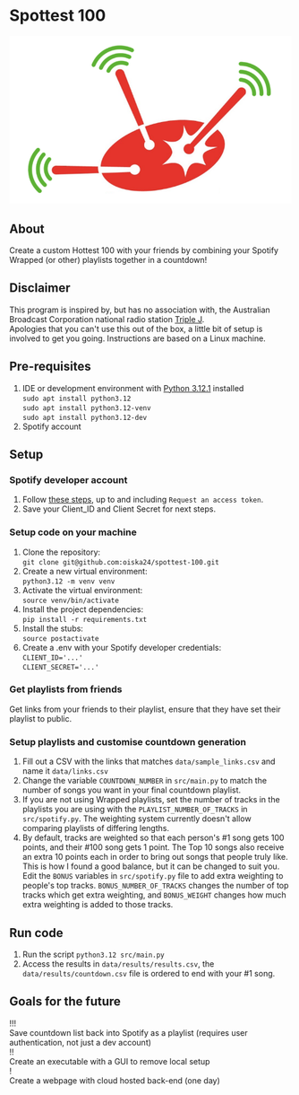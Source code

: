 # Spottest 100 #
![alt text](images/spottest-100.png)

## About ##
Create a custom Hottest 100 with your friends by combining your Spotify Wrapped (or other) playlists together in a countdown!

## Disclaimer ##
This program is inspired by, but has no association with, the Australian Broadcast Corporation national radio station [Triple J](https://www.abc.net.au/triplej).\
Apologies that you can't use this out of the box, a little bit of setup is involved to get you going. Instructions are based on a Linux machine.

## Pre-requisites ##
1. IDE or development environment with [Python 3.12.1](https://www.python.org/downloads/release/python-3121/) installed\
`sudo apt install python3.12`\
`sudo apt install python3.12-venv`\
`sudo apt install python3.12-dev`
2. Spotify account

## Setup ##


### Spotify developer account ###
1. Follow [these steps](https://developer.spotify.com/documentation/web-api/tutorials/getting-started), up to and including `Request an access token`.
2. Save your Client_ID and Client Secret for next steps.

### Setup code on your machine ###
1. Clone the repository:\
`git clone git@github.com:oiska24/spottest-100.git`
2. Create a new virtual environment:\
`python3.12 -m venv venv`
3. Activate the virtual environment:\
`source venv/bin/activate`
4. Install the project dependencies:\
`pip install -r requirements.txt`
5. Install the stubs:\
`source postactivate`
6. Create a .env with your Spotify developer credentials:\
`CLIENT_ID='...'`\
`CLIENT_SECRET='...'`

### Get playlists from friends ###
Get links from your friends to their playlist, ensure that they have set their playlist to public.

### Setup playlists and customise countdown generation ###
1. Fill out a CSV with the links that matches `data/sample_links.csv` and name it `data/links.csv`
2. Change the variable `COUNTDOWN_NUMBER` in `src/main.py` to match the number of songs you want in your final countdown playlist.
3. If you are not using Wrapped playlists, set the number of tracks in the playlists you are using with the `PLAYLIST_NUMBER_OF_TRACKS` in `src/spotify.py`. The weighting system currently doesn't allow comparing playlists of differing lengths.
4. By default, tracks are weighted so that each person's #1 song gets 100 points, and their #100 song gets 1 point. The Top 10 songs also receive an extra 10 points each in order to bring out songs that people truly like. This is how I found a good balance, but it can be changed to suit you. Edit the `BONUS` variables in `src/spotify.py` file to add extra weighting to people's top tracks. `BONUS_NUMBER_OF_TRACKS` changes the number of top tracks which get extra weighting, and `BONUS_WEIGHT` changes how much extra weighting is added to those tracks.
## Run code ##
1. Run the script `python3.12 src/main.py`
2. Access the results in `data/results/results.csv`, the `data/results/countdown.csv` file is ordered to end with your #1 song.


## Goals for the future ##
!!!\
Save countdown list back into Spotify as a playlist (requires user authentication, not just a dev account)\
!!\
Create an executable with a GUI to remove local setup\
!\
Create a webpage with cloud hosted back-end (one day)